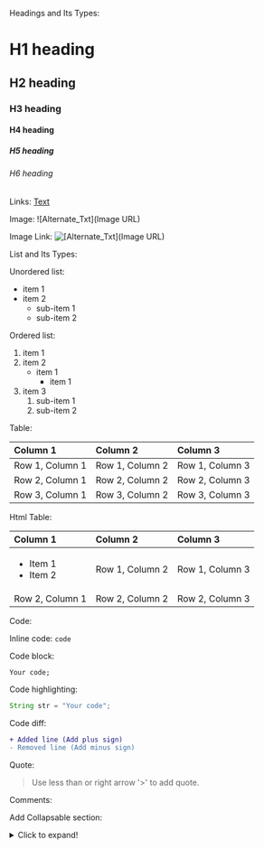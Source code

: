 Headings and Its Types:

# H1 heading

## H2 heading

### H3 heading

#### H4 heading

##### H5 heading

###### H6 heading

Links:
[Text](URL)

Image:
![Alternate_Txt](Image URL)

Image Link:
![[Alternate_Txt](Image URL)](URL)

List and Its Types:

Unordered list:

- item 1
- item 2
    - sub-item 1
    - sub-item 2

Ordered list:

1. item 1
2. item 2
    - item 1
      - item 1
3. item 3
    1. sub-item 1
    2. sub-item 2

Table:

| Column 1        | Column 2        | Column 3        |
| :-------------- | :-------------- | :-------------- |
| Row 1, Column 1 | Row 1, Column 2 | Row 1, Column 3 |
| Row 2, Column 1 | Row 2, Column 2 | Row 2, Column 3 |
| Row 3, Column 1 | Row 3, Column 2 | Row 3, Column 3 |

Html Table:

<table role="table">
    <thead>
        <tr>
            <th align="left">Column 1</th>
            <th align="left">Column 2</th>
            <th align="left">Column 3</th>
        </tr>
    </thead>
        <tbody>
            <tr>
                <td align="left">
                    <ul>
                        <li>Item 1</li>
                        <li>Item 2</li>
                    </ul>
                </td>
                <td align="left">Row 1, Column 2</td>
                <td align="left">Row 1, Column 3</td>
            </tr>
            <tr>
                <td align="left">Row 2, Column 1</td>
                <td align="left">Row 2, Column 2</td>
                <td align="left">Row 2, Column 3</td>
            </tr>
        </tbody>
</table>
Code:

Inline code: `code`

Code block:

```
Your code;
```

Code highlighting:

```ts
String str = "Your code";
```

Code diff:

```diff
+ Added line (Add plus sign)
- Removed line (Add minus sign)
```

Quote:

> Use less than or right arrow '>' to add quote.

Comments:

<!-- This is comment in markdown. It is same as HTML comment -->

Add Collapsable section:
<details>
<summary>Click to expand!</summary>

- Add `open` Attribute in 'details' tag to keep open section by default.
- Add 'align=center' Attribute in tag to align section in center.

</details>
